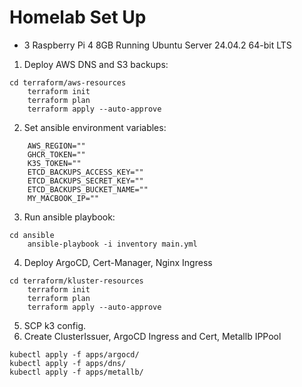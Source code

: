 # Homelab Set Up

- 3 Raspberry Pi 4 8GB Running Ubuntu Server 24.04.2 64-bit LTS


1. Deploy AWS DNS and S3 backups:
```
cd terraform/aws-resources
    terraform init
    terraform plan
    terraform apply --auto-approve
```
2. Set ansible environment variables:
```
    AWS_REGION=""
    GHCR_TOKEN=""
    K3S_TOKEN=""
    ETCD_BACKUPS_ACCESS_KEY=""
    ETCD_BACKUPS_SECRET_KEY=""
    ETCD_BACKUPS_BUCKET_NAME=""
    MY_MACBOOK_IP=""
```
3. Run ansible playbook:
```
cd ansible
    ansible-playbook -i inventory main.yml
```
4. Deploy ArgoCD, Cert-Manager, Nginx Ingress
```
cd terraform/kluster-resources
    terraform init
    terraform plan
    terraform apply --auto-approve
```
5. SCP k3 config.
6. Create ClusterIssuer, ArgoCD Ingress and Cert, Metallb IPPool
```
kubectl apply -f apps/argocd/
kubectl apply -f apps/dns/
kubectl apply -f apps/metallb/
```


